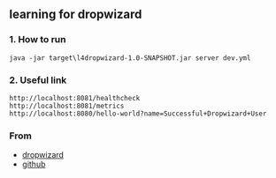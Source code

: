 ## learning for dropwizard

### 1. How to run
```ssh
java -jar target\l4dropwizard-1.0-SNAPSHOT.jar server dev.yml

```

### 2. Useful link
```ssh
http://localhost:8081/healthcheck
http://localhost:8081/metrics
http://localhost:8080/hello-world?name=Successful+Dropwizard+User
```


### From
- [dropwizard](http://www.dropwizard.io/1.0.6/docs/getting-started.html#gs-healthcheck)
- [github](https://github.com/dropwizard/dropwizard)